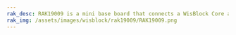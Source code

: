 ```yaml
---
rak_desc: RAK19009 is a mini base board that connects a WisBlock Core and two WisBlock modules together. It also provides the power supply for attached WisBlock modules.
rak_img: /assets/images/wisblock/rak19009/RAK19009.png
---
```


<rk-redirect to="/Product-Categories/WisBlock/RAK19009/Overview/" />